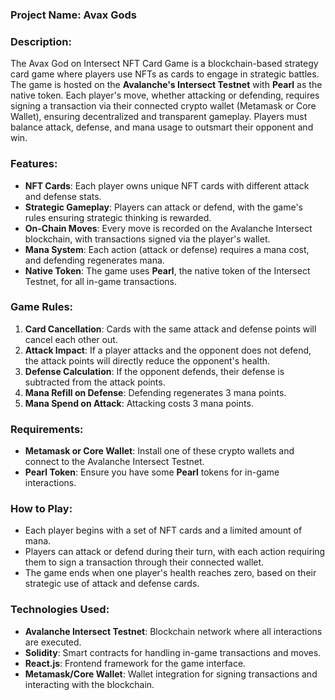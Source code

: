 ### Project Name: **Avax Gods**

### Description:
The Avax God on Intersect NFT Card Game is a blockchain-based strategy card game where players use NFTs as cards to engage in strategic battles. The game is hosted on the **Avalanche's Intersect Testnet** with **Pearl** as the native token. Each player's move, whether attacking or defending, requires signing a transaction via their connected crypto wallet (Metamask or Core Wallet), ensuring decentralized and transparent gameplay. Players must balance attack, defense, and mana usage to outsmart their opponent and win.

### Features:
- **NFT Cards**: Each player owns unique NFT cards with different attack and defense stats.
- **Strategic Gameplay**: Players can attack or defend, with the game's rules ensuring strategic thinking is rewarded.
- **On-Chain Moves**: Every move is recorded on the Avalanche Intersect blockchain, with transactions signed via the player's wallet.
- **Mana System**: Each action (attack or defense) requires a mana cost, and defending regenerates mana.
- **Native Token**: The game uses **Pearl**, the native token of the Intersect Testnet, for all in-game transactions.
  
### Game Rules:
1. **Card Cancellation**: Cards with the same attack and defense points will cancel each other out.
2. **Attack Impact**: If a player attacks and the opponent does not defend, the attack points will directly reduce the opponent's health.
3. **Defense Calculation**: If the opponent defends, their defense is subtracted from the attack points.
4. **Mana Refill on Defense**: Defending regenerates 3 mana points.
5. **Mana Spend on Attack**: Attacking costs 3 mana points.

### Requirements:
- **Metamask or Core Wallet**: Install one of these crypto wallets and connect to the Avalanche Intersect Testnet.
- **Pearl Token**: Ensure you have some **Pearl** tokens for in-game interactions.

### How to Play:
- Each player begins with a set of NFT cards and a limited amount of mana.
- Players can attack or defend during their turn, with each action requiring them to sign a transaction through their connected wallet.
- The game ends when one player's health reaches zero, based on their strategic use of attack and defense cards.

### Technologies Used:
- **Avalanche Intersect Testnet**: Blockchain network where all interactions are executed.
- **Solidity**: Smart contracts for handling in-game transactions and moves.
- **React.js**: Frontend framework for the game interface.
- **Metamask/Core Wallet**: Wallet integration for signing transactions and interacting with the blockchain.
